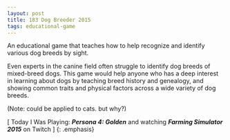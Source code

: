 ```yaml
---
layout: post
title: 183 Dog Breeder 2015
tags: educational-game
---
```

An educational game that teaches how to help recognize and identify various dog breeds by sight. 

Even experts in the canine field often struggle to identify dog breeds of mixed-breed dogs.  This game would help anyone who has a deep interest in learning about dogs by teaching breed history and genealogy, and showing common traits and physical factors across a wide variety of dog breeds.

(Note: could be applied to cats. but why?)

[ Today I Was Playing: ***Persona 4: Golden*** and watching ***Farming Simulator 2015*** on Twitch ]
{: .emphasis}

